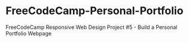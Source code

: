 # FreeCodeCamp-Personal-Portfolio
FreeCodeCamp Responsive Web Design Project #5 - Build a Personal Portfolio Webpage
